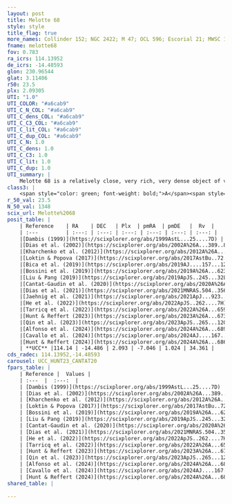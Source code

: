```yaml
---
layout: post
title: Melotte 68
style: style
title_flag: true
more_names: Collinder 152; NGC 2422; M 47; OCL 596; Escorial 21; MWSC 1278; FoF 2325; OCSN 229
fname: melotte68
fov: 0.783
ra_icrs: 114.13952
de_icrs: -14.48593
glon: 230.96544
glat: 3.11406
r50: 23.5
plx: 2.09305
UTI: "1.0"
UTI_COLOR: "#a6cab9"
UTI_C_N_COL: "#a6cab9"
UTI_C_dens_COL: "#a6cab9"
UTI_C_C3_COL: "#a6cab9"
UTI_C_lit_COL: "#a6cab9"
UTI_C_dup_COL: "#a6cab9"
UTI_C_N: 1.0
UTI_C_dens: 1.0
UTI_C_C3: 1.0
UTI_C_lit: 1.0
UTI_C_dup: 1.0
UTI_summary: |
    Melotte 68 is a relatively close, very rich, very dense object of very high C3 quality. It is very well-studied in the literature.
class3: |
    <span style="color: green; font-weight: bold;">A</span><span style="color: green; font-weight: bold;">A</span>
r_50_val: 23.5
N_50_val: 1348
scix_url: Melotte%2068
posit_table: |
    | Reference    | RA    | DEC   | Plx  | pmRA  | pmDE   |  Rv  |
    | :---         | :---: | :---: | :---: | :---: | :---: | :---: |
    |[Dambis (1999)](https://scixplorer.org/abs/1999AstL...25....7D) | 114.146 | -14.483 | -- | -- | -- | -- |
    |[Dias et al. (2002)](https://scixplorer.org/abs/2002A%26A...389..871D) | 114.146 | -14.483 | -- | -7.15 | 1.1 | 25.92 |
    |[Kharchenko et al. (2012)](https://scixplorer.org/abs/2012A%26A...543A.156K) | 114.165 | -14.49 | -- | -6.63 | 2.11 | -- |
    |[Loktin & Popova (2017)](https://scixplorer.org/abs/2017AstBu..72..257L) | 114.15 | -14.482 | -- | -5.276 | 7.024 | 36.7 |
    |[Bica et al. (2019)](https://scixplorer.org/abs/2019AJ....157...12B) | 114.134 | -14.504 | -- | -- | -- | -- |
    |[Bossini et al. (2019)](https://scixplorer.org/abs/2019A%26A...623A.108B) | 114.147 | -14.489 | -- | -- | -- | -- |
    |[Liu & Pang (2019)](https://scixplorer.org/abs/2019ApJS..245...32L) | 114.148 | -14.483 | 2.063 | -7.07 | 0.989 | -- |
    |[Cantat-Gaudin et al. (2020)](https://scixplorer.org/abs/2020A%26A...640A...1C) | 114.147 | -14.489 | 2.07 | -7.057 | 0.993 | -- |
    |[Dias et al. (2021)](https://scixplorer.org/abs/2021MNRAS.504..356D) | 114.142 | -14.483 | 2.069 | -7.053 | 0.968 | 35.75 |
    |[Jaehnig et al. (2021)](https://scixplorer.org/abs/2021ApJ...923..129J) | 114.156 | -14.495 | 2.098 | -7.042 | 1.003 | -- |
    |[He et al. (2022)](https://scixplorer.org/abs/2022ApJS..262....7H) | 114.13 | -14.488 | 2.098 | -7.036 | 1.031 | -- |
    |[Tarricq et al. (2022)](https://scixplorer.org/abs/2022A%26A...659A..59T) | 114.169 | -14.51 | 2.106 | -7.036 | 1.055 | -- |
    |[Hunt & Reffert (2023)](https://scixplorer.org/abs/2023A%26A...673A.114H) | 114.169 | -14.493 | 2.1 | -7.069 | 1.042 | 34.313 |
    |[Qin et al. (2023)](https://scixplorer.org/abs/2023ApJS..265...12Q) | 114.16 | -14.49 | 2.1 | -7.04 | 1.03 | 34.91 |
    |[Alfonso et al. (2024)](https://scixplorer.org/abs/2024A%26A...689A..18A) | 114.153 | -14.482 | 2.068 | -7.046 | 1.026 | -- |
    |[Cavallo et al. (2024)](https://scixplorer.org/abs/2024AJ....167...12C) | 114.127 | -14.466 | 2.102 | -- | -- | -- |
    |[Hunt & Reffert (2024)](https://scixplorer.org/abs/2024A%26A...686A..42H) | 114.169 | -14.493 | 2.1 | -7.069 | 1.042 | 34.313 |
    | **UCC** |114.14 | -14.486 | 2.093 | -7.046 | 1.024 | 34.361 | 
cds_radec: 114.13952,-14.48593
carousel: UCC_HUNT23_CANTAT20
fpars_table: |
    | Reference |  Values |
    | :---  |  :---:  |
    | [Dambis (1999)](https://scixplorer.org/abs/1999AstL...25....7D) | `E_B-V_=0.088, DM0=8.13, log_age_=8.0` |
    | [Dias et al. (2002)](https://scixplorer.org/abs/2002A%26A...389..871D) | `E(B-V)=0.07, Dist=490.0, Age=7.861, [Fe/H]=0.11` |
    | [Kharchenko et al. (2012)](https://scixplorer.org/abs/2012A%26A...543A.156K) | `e_bv=0.104, distance=471, log_age=8.12, metallicity=0.008` |
    | [Loktin & Popova (2017)](https://scixplorer.org/abs/2017AstBu..72..257L) | `E(B-V)=0.071, Dmod=8.459, logt=7.856` |
    | [Bossini et al. (2019)](https://scixplorer.org/abs/2019A%26A...623A.108B) | `AV=0.197, Dist=8.255, logA=8.104, Fe/H=0.09` |
    | [Liu & Pang (2019)](https://scixplorer.org/abs/2019ApJS..245...32L) | `Age=0.058, Z=0.25` |
    | [Cantat-Gaudin et al. (2020)](https://scixplorer.org/abs/2020A%26A...640A...1C) | `AVNN=0.18, DMNN=8.52, AgeNN=8.04` |
    | [Dias et al. (2021)](https://scixplorer.org/abs/2021MNRAS.504..356D) | `Av=0.307, Dist=477, logage=8.19, [Fe/H]=0.132` |
    | [He et al. (2022)](https://scixplorer.org/abs/2022ApJS..262....7H) | `A0=0.4, logAge=7.9` |
    | [Tarricq et al. (2022)](https://scixplorer.org/abs/2022A%26A...659A..59T) | `Dist=497, logAgeNN=8.05` |
    | [Hunt & Reffert (2023)](https://scixplorer.org/abs/2023A%26A...673A.114H) | `AV50=0.159, diffAV50=0.598, MOD50=8.273, logAge50=8.036` |
    | [Qin et al. (2023)](https://scixplorer.org/abs/2023ApJS..265...12Q) | `E(B-V)=0.07, m-M=8.41, logt=8.2` |
    | [Alfonso et al. (2024)](https://scixplorer.org/abs/2024A%26A...689A..18A) | `AV=0.18189, MOD=8.51783, logAge=7.92468, Z=0.13383` |
    | [Cavallo et al. (2024)](https://scixplorer.org/abs/2024AJ....167...12C) | `AV50=0.52, dMod50=8.44, logAge50=7.91, [Fe/H]50=0.19` |
    | [Hunt & Reffert (2024)](https://scixplorer.org/abs/2024A%26A...686A..42H) | `MassJ=1356.25` |
shared_table: |
    
---
```

